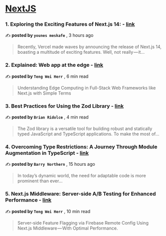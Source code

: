 
<h1><a href=https://medium.com/tag/nextjs/recommended target="_blank" rel="noopener noreferrer">NextJS</a></h1>
<h3>1. Exploring the Exciting Features of Next.js 14: - <a href=https://medium.com/@younesmeskafe2018/exploring-the-exciting-features-of-next-js-14-35b71aca9851?source=tag_recommended_feed---------0-84----------nextjs----------03e8cfd5_b32e_4c9a_9e3e_f40c2029d54f------- target="_blank" rel="noopener noreferrer">link</a></h3>

✍️ **posted by `younes meskafe`** <date> , 3 hours ago</date>

<blockquote>Recently, Vercel made waves by announcing the release of Next.js 14, boasting a multitude of exciting features. Well, not really — it…</blockquote>

<h3>2. Explained: Web app at the edge - <a href=https://medium.com/gitconnected/explained-web-app-at-the-edge-fb391985a0a5?source=tag_recommended_feed---------1-107----------nextjs----------03e8cfd5_b32e_4c9a_9e3e_f40c2029d54f------- target="_blank" rel="noopener noreferrer">link</a></h3>

✍️ **posted by `Teng Wei Herr`** <date> , 6 min read</date>

<blockquote>Understanding Edge Computing in Full-Stack Web Frameworks like Next.js with Simple Terms</blockquote>

<h3>3. Best Practices for Using the Zod Library - <a href=https://medium.com/stackademic/best-practices-for-using-the-zod-library-a64dd337ec85?source=tag_recommended_feed---------2-85----------nextjs----------03e8cfd5_b32e_4c9a_9e3e_f40c2029d54f------- target="_blank" rel="noopener noreferrer">link</a></h3>

✍️ **posted by `Brian Ridolce`** <date> , 4 min read</date>

<blockquote>The Zod library is a versatile tool for building robust and statically typed JavaScript and TypeScript applications. To make the most of…</blockquote>

<h3>4. Overcoming Type Restrictions: A Journey Through Module Augmentation in TypeScript - <a href=https://medium.com/thirdfort/overcoming-type-restrictions-a-journey-through-module-augmentation-in-typescript-151ecb6941ee?source=tag_recommended_feed---------3-84----------nextjs----------03e8cfd5_b32e_4c9a_9e3e_f40c2029d54f------- target="_blank" rel="noopener noreferrer">link</a></h3>

✍️ **posted by `Barry Northern`** <date> , 15 hours ago</date>

<blockquote>In today’s dynamic world, the need for adaptable code is more prominent than ever…</blockquote>

<h3>5. Next.js Middleware: Server-side A/B Testing for Enhanced Performance - <a href=https://medium.com/gitconnected/next-js-middleware-server-side-a-b-testing-for-enhanced-performance-f13ed0aa0b40?source=tag_recommended_feed---------4-107----------nextjs----------03e8cfd5_b32e_4c9a_9e3e_f40c2029d54f------- target="_blank" rel="noopener noreferrer">link</a></h3>

✍️ **posted by `Teng Wei Herr`** <date> , 10 min read</date>

<blockquote>Server-side Feature Flagging via Firebase Remote Config Using Next.js Middleware — With Optimal Performance.</blockquote>


